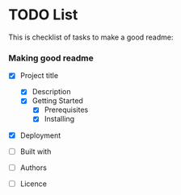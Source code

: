 # TODO List
This is checklist of tasks to make a good readme:


### Making good readme
- [x] Project title
  - [x] Description
  - [x] Getting Started
    - [x] Prerequisites
    - [x] Installing
- [x] Deployment
- [ ] Built with
- [ ] Authors
- [ ] Licence

